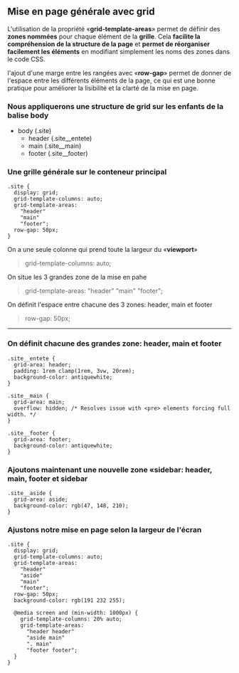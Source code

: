## Mise en page générale avec grid

L'utilisation de la propriété «**grid-template-areas**» permet de définir des **zones nommées** pour chaque élément de la **grille**. Cela **facilite la compréhension de la structure de la page** et **permet de réorganiser facilement les éléments** en modifiant simplement les noms des zones dans le code CSS.

l'ajout d'une marge entre les rangées avec «**row-gap**» permet de donner de l'espace entre les différents éléments de la page, ce qui est une bonne pratique pour améliorer la lisibilité et la clarté de la mise en page.

### Nous appliquerons une structure de grid sur les enfants de la balise body

- body (.site)
  - header (.site\_\_entete)
  - main (.site\_\_main)
  - footer (.site\_\_footer)

### Une grille générale sur le conteneur principal

```
.site {
  display: grid;
  grid-template-columns: auto;
  grid-template-areas:
    "header"
    "main"
    "footer";
  row-gap: 50px;
}
```

On a une seule colonne qui prend toute la largeur du «**viewport**»

> grid-template-columns: auto;

On situe les 3 grandes zone de la mise en pahe

> grid-template-areas:
> "header"
> "main"
> "footer";

On définit l'espace entre chacune des 3 zones: header, main et footer

> row-gap: 50px;

---

### On définit chacune des grandes zone: header, main et footer

```
.site__entete {
  grid-area: header;
  padding: 1rem clamp(1rem, 3vw, 20rem);
  background-color: antiquewhite;
}

.site__main {
  grid-area: main;
  overflow: hidden; /* Resolves issue with <pre> elements forcing full width. */
}

.site__footer {
  grid-area: footer;
  background-color: antiquewhite;
}
```

### Ajoutons maintenant une nouvelle zone «sidebar: header, main, footer et sidebar

```
.site__aside {
  grid-area: aside;
  background-color: rgb(47, 148, 210);
}
```

### Ajustons notre mise en page selon la largeur de l'écran

```
.site {
  display: grid;
  grid-template-columns: auto;
  grid-template-areas:
    "header"
    "aside"
    "main"
    "footer";
  row-gap: 50px;
  background-color: rgb(191 232 255);

  @media screen and (min-width: 1000px) {
    grid-template-columns: 20% auto;
    grid-template-areas:
      "header header"
      "aside main"
      ". main"
      "footer footer";
  }
}
```